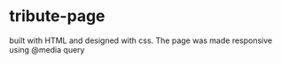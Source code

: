 # tribute-page 
built with HTML
and designed with css.
 The page was made responsive using @media query
